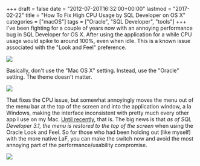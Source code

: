 +++
draft       = false
date        = "2012-07-20T16:32:00+00:00"
lastmod     = "2017-02-22"
title       = "How To Fix High CPU Usage by SQL Developer on OS X"
categories  = ["macOS"]
tags        = ["Oracle", "SQL Developer", "tools"]
+++
I've been fighting for a couple of years now with an annoying performance bug in SQL Developer for OS X. After using the application for a while CPU usage would spike to around 100%, even when idle. This is a known issue associated with the "Look and Feel" preference. 

![](/images/2012-07-20-easy-fix-for-high-cpu-usage-in-sql-developer-on-os-x/b5b8f447d6dc433b4253c4814df5746e70e6e1e85235b391c9fef8b19e9f84d8.jpg)

Basically, don't use the "Mac OS X" setting. Instead, use the "Oracle" setting. The theme doesn't matter.

![](/images/2012-07-20-easy-fix-for-high-cpu-usage-in-sql-developer-on-os-x/aa9173adfc0090dc8b5b7fb471547c26a5243ca8f21c670580cd41df9cbd263f.jpg)

That fixes the CPU issue, but somewhat annoyingly moves the menu out of the menu bar at the top of the screen and into the application window, a la Windows, making the interface inconsistent with pretty much every other app I use on my Mac. [Until recently](https://forums.oracle.com/forums/thread.jspa?threadID=1980688&start=15&tstart=30), that is. The big news is that *as of SQL Developer 3.1, the menu is restored to the top of the screen* when using the Oracle Look and Feel. So for those who had been holding out (like myself) with the more native LaF, you can make the switch now and avoid the most annoying part of the performance/usability compromise.

![](/images/2012-07-20-easy-fix-for-high-cpu-usage-in-sql-developer-on-os-x/cfa32760a6b880df4f2b44e0c1db8a5155ee4c59233b761517416ef7f5c602f7.jpg)
